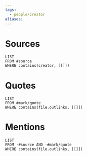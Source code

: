 ```yaml
---
tags:
  - people/creator
aliases:
---
```


# Sources
```dataview
LIST
FROM #source
WHERE contains(creator, [[]])
```
# Quotes
```dataview
LIST
FROM #mark/quote
WHERE contains(file.outlinks, [[]])
```
# Mentions
```dataview
LIST
FROM -#source AND -#mark/quote
WHERE contains(file.outlinks, [[]])
```